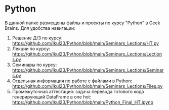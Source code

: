 # Python

В данной папке размещены файлы и проекты по курсу "Python" в Geek Brains.
Для удобства навигации:
1. Решение Д/З по курсу: https://github.com/Ikul23/Python/blob/main/Seminars_Lections/HT.py
2. Лекции по курсу: https://github.com/Ikul23/Python/blob/main/Seminars_Lections/Lections.py
3. Семинары по курсу: https://github.com/Ikul23/Python/blob/main/Seminars_Lections/Seminars.py
4. Отдельная информация по работе с файлами в Python: https://github.com/Ikul23/Python/blob/main/Seminars_Lections/Files.py
5. Промежуточная аттестация: задача перевода готового кода генерирующий DataFrame в one hot: https://github.com/Ikul23/Python/blob/main/Python_Final_HT.ipynb

